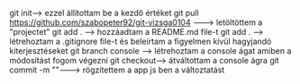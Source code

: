git init--> ezzel állítottam be a kezdő értéket
git pull https://github.com/szabopeter92/git-vizsga0104 ---> letöltöttem a "projectet"
git add . --> hozzáadtam a README.md file-t
git add . --> létrehoztam a .gitignore file-t és beleírtam a figyelmen kívül hagyjandó kiterjesztéseket
git branch console --> létrehoztam a console ágat amiben a módosítást fogom végezni
git checkout--> átváltottam a console ágra
git commit -m ""---> rögzítettem a app js ben a változtatást
